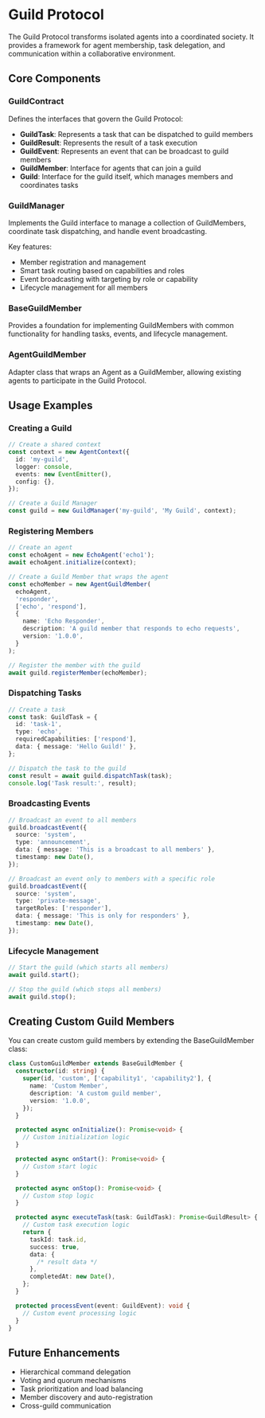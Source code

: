 # Guild Protocol

The Guild Protocol transforms isolated agents into a coordinated society. It provides a framework for agent membership, task delegation, and communication within a collaborative environment.

## Core Components

### GuildContract

Defines the interfaces that govern the Guild Protocol:

- **GuildTask**: Represents a task that can be dispatched to guild members
- **GuildResult**: Represents the result of a task execution
- **GuildEvent**: Represents an event that can be broadcast to guild members
- **GuildMember**: Interface for agents that can join a guild
- **Guild**: Interface for the guild itself, which manages members and coordinates tasks

### GuildManager

Implements the Guild interface to manage a collection of GuildMembers, coordinate task dispatching, and handle event broadcasting.

Key features:

- Member registration and management
- Smart task routing based on capabilities and roles
- Event broadcasting with targeting by role or capability
- Lifecycle management for all members

### BaseGuildMember

Provides a foundation for implementing GuildMembers with common functionality for handling tasks, events, and lifecycle management.

### AgentGuildMember

Adapter class that wraps an Agent as a GuildMember, allowing existing agents to participate in the Guild Protocol.

## Usage Examples

### Creating a Guild

```typescript
// Create a shared context
const context = new AgentContext({
  id: 'my-guild',
  logger: console,
  events: new EventEmitter(),
  config: {},
});

// Create a Guild Manager
const guild = new GuildManager('my-guild', 'My Guild', context);
```

### Registering Members

```typescript
// Create an agent
const echoAgent = new EchoAgent('echo1');
await echoAgent.initialize(context);

// Create a Guild Member that wraps the agent
const echoMember = new AgentGuildMember(
  echoAgent,
  'responder',
  ['echo', 'respond'],
  {
    name: 'Echo Responder',
    description: 'A guild member that responds to echo requests',
    version: '1.0.0',
  }
);

// Register the member with the guild
await guild.registerMember(echoMember);
```

### Dispatching Tasks

```typescript
// Create a task
const task: GuildTask = {
  id: 'task-1',
  type: 'echo',
  requiredCapabilities: ['respond'],
  data: { message: 'Hello Guild!' },
};

// Dispatch the task to the guild
const result = await guild.dispatchTask(task);
console.log('Task result:', result);
```

### Broadcasting Events

```typescript
// Broadcast an event to all members
guild.broadcastEvent({
  source: 'system',
  type: 'announcement',
  data: { message: 'This is a broadcast to all members' },
  timestamp: new Date(),
});

// Broadcast an event only to members with a specific role
guild.broadcastEvent({
  source: 'system',
  type: 'private-message',
  targetRoles: ['responder'],
  data: { message: 'This is only for responders' },
  timestamp: new Date(),
});
```

### Lifecycle Management

```typescript
// Start the guild (which starts all members)
await guild.start();

// Stop the guild (which stops all members)
await guild.stop();
```

## Creating Custom Guild Members

You can create custom guild members by extending the BaseGuildMember class:

```typescript
class CustomGuildMember extends BaseGuildMember {
  constructor(id: string) {
    super(id, 'custom', ['capability1', 'capability2'], {
      name: 'Custom Member',
      description: 'A custom guild member',
      version: '1.0.0',
    });
  }

  protected async onInitialize(): Promise<void> {
    // Custom initialization logic
  }

  protected async onStart(): Promise<void> {
    // Custom start logic
  }

  protected async onStop(): Promise<void> {
    // Custom stop logic
  }

  protected async executeTask(task: GuildTask): Promise<GuildResult> {
    // Custom task execution logic
    return {
      taskId: task.id,
      success: true,
      data: {
        /* result data */
      },
      completedAt: new Date(),
    };
  }

  protected processEvent(event: GuildEvent): void {
    // Custom event processing logic
  }
}
```

## Future Enhancements

- Hierarchical command delegation
- Voting and quorum mechanisms
- Task prioritization and load balancing
- Member discovery and auto-registration
- Cross-guild communication
